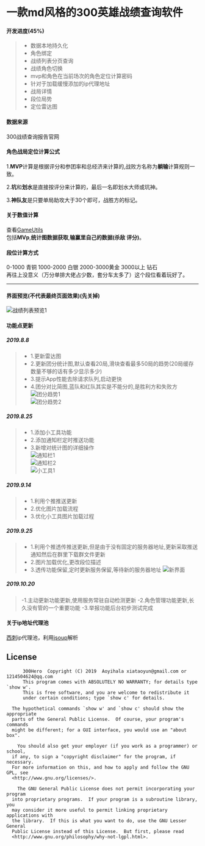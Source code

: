 # 一款md风格的300英雄战绩查询软件
#### 开发进度(45%)
> - 数据本地持久化
> - 角色绑定
> - 战绩列表分页查询
> - 战绩角色切换
> - mvp和角色在当前场次的角色定位计算密码
> - 针对于加载缓慢添加的ip代理地址
> - 战局详情
> - 段位局势
> - 定位雷达图
#### 数据来源
300战绩查询报告官网
#### 角色战局定位计算公式
1.**MVP**计算是根据评分和参团率和总经济来计算的,战败方名称为**躺输**计算规则一致。  

2.**坑**和**划水**是直接按评分来计算的，最后一名即划水大师或坑神。  

3.**神队友**是只要单局助攻大于30个即可，战胜方的标记。
#### 关于数值计算
查看[GameUtils](https://github.com/Aoyihala/300Hero/blob/master/app/src/main/java/com/example/evenalone/a300hero/utils/GameUtils.java)  
包括**MVp**,**统计图数据获取**,**输赢里自己的数据(杀敌 评分)**。
#### 段位计算方式
0-1000 青铜 1000-2000 白银 2000-3000黄金 3000以上 钻石  
再往上没意义（万分单排大佬占少数，套分车太多了）这个段位看着玩好了。
****
#### 界面预览(不代表最终页面效果)(先关掉)
![战绩列表预览1](https://github.com/Aoyihala/img/blob/master/300data/guaide.png?raw=true)  
#### 功能点更新
##### 2019.8.8
> - 1.更新雷达图
> - 2.更新团分统计图,默认查看20局,滑块查看最多50局的趋势(20局缓存数量不够的话有多少显示多少)
> - 3.提示App性能去除请求队列,启动更快
> - 4.团分对比简图,蓝队和红队其实是不能分的,是胜利方和失败方  
![团分趋势1](https://github.com/Aoyihala/img/blob/master/300data/power1.png?raw=true)  
![团分趋势2](https://github.com/Aoyihala/img/blob/master/300data/power2.png?raw=true)  
##### 2019.8.25
> - 1.添加小工具功能
> - 2.添加通知栏定时推送功能
> - 3.新增对统计图的详细操作  
![通知栏1](https://github.com/Aoyihala/img/blob/master/300data/notify2.png?raw=true)  
![通知栏2](https://github.com/Aoyihala/img/blob/master/300data/notify1.png?raw=true)  
![小工具1](https://github.com/Aoyihala/img/blob/master/300data/tool.png?raw=true)  
##### 2019.9.14
> - 1.利用个推推送更新
> - 2.优化图片加载流程
> - 3.优化小工具图片加载过程
##### 2019.9.25
> - 1.利用个推透传推送更新,但是由于没有固定的服务器地址,更新采取推送通知然后在群里下载群文件更新
> - 2.图片加载优化,更改段位描述
> - 3.透传功能保留,定时更新服务保留,等待新的服务器地址
![新界面](https://github.com/Aoyihala/img/blob/master/300data/listshape.png?raw=true)  
##### 2019.10.20
> -1.主动更新功能更新,使用服务常驻自动检测更新
> -2.角色管理功能更新,长久没有管的一个重要功能
> -3.举报功能后台初步测试完成
#### 关于ip地址代理池
[西刺](https://www.xicidaili.com)ip代理池，利用[jsoup](https://jsoup.org/download)解析
## License

          300Hero  Copyright (C) 2019  Aoyihala xiataoyun@gmail.com or 1214504624@qq.com
          This program comes with ABSOLUTELY NO WARRANTY; for details type `show w'.
          This is free software, and you are welcome to redistribute it
          under certain conditions; type `show c' for details.

      The hypothetical commands `show w' and `show c' should show the appropriate
      parts of the General Public License.  Of course, your program's commands
      might be different; for a GUI interface, you would use an "about box".

        You should also get your employer (if you work as a programmer) or school,
      if any, to sign a "copyright disclaimer" for the program, if necessary.
      For more information on this, and how to apply and follow the GNU GPL, see
      <http://www.gnu.org/licenses/>.

        The GNU General Public License does not permit incorporating your program
      into proprietary programs.  If your program is a subroutine library, you
      may consider it more useful to permit linking proprietary applications with
      the library.  If this is what you want to do, use the GNU Lesser General
      Public License instead of this License.  But first, please read
      <http://www.gnu.org/philosophy/why-not-lgpl.html>.
